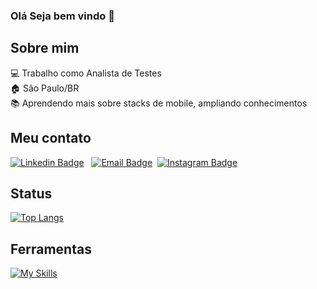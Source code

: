 ### Olá Seja bem vindo 👋

## Sobre mim 

💻 Trabalho como Analista de Testes<br>
🏠 São Paulo/BR<br>
📚 Aprendendo mais sobre stacks de mobile, ampliando conhecimentos<br>


## Meu contato
[![Linkedin Badge](https://img.shields.io/badge/Linkedin-323330?style=for-the-badge&logo=linkedin&logoColor=blue)](https://www.linkedin.com/in/lucas-santos-239358132/) &nbsp;
[![Email Badge](https://img.shields.io/badge/Email-323330?style=for-the-badge&logo=appveyor&logoColor=white)](lucaspastourasantos@hotmail.com)&nbsp;
[![Instagram Badge](https://img.shields.io/badge/Instagram-323330?style=for-the-badge&logo=instagram&logoColor=purple)](https://www.instagram.com/lucas-santos1993/) &nbsp;


## Status
[![Top Langs](https://github-readme-stats.vercel.app/api/top-langs/?username=Lucassantoscoder&layout=compact)](https://github.com/Lucassantoscoder/github-readme-stats)


## Ferramentas
[![My Skills](https://skillicons.dev/icons?i=ruby,python,selenium,gherkin,git,aws)](https://skillicons.dev)
 

